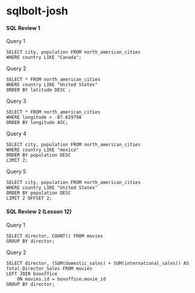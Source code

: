 # sqlbolt-josh

#### SQL Review 1 

Query 1
```
SELECT city, population FROM north_american_cities
WHERE country LIKE "Canada";
```

Query 2
```
SELECT * FROM north_american_cities
WHERE country LIKE "United States"
ORDER BY latitude DESC ;
```

Query 3
```
SELECT * FROM north_american_cities
WHERE longitude < -87.629798
ORDER BY longitude ASC;
```

Query 4
```
SELECT city, population FROM north_american_cities
WHERE country LIKE "mexico"
ORDER BY population DESC
LIMIT 2;
```

Query 5
```
SELECT city, population FROM north_american_cities
WHERE country LIKE "United States"
ORDER BY population DESC
LIMIT 2 OFFSET 2;
```

#### SQL Review 2 (Lesson 12)

Query 1
```
SELECT director, COUNT() FROM movies
GROUP BY director;
```

Query 2
```
SELECT director, (SUM(domestic_sales) + SUM(international_sales)) AS Total_Director_Sales FROM movies
LEFT JOIN boxoffice
    ON movies.id = boxoffice.movie_id
GROUP BY director;
```
